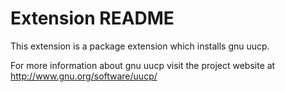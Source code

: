 # Extension README

This extension is a package extension which installs gnu uucp.

For more information about gnu uucp visit the project website at
http://www.gnu.org/software/uucp/

